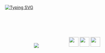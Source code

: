 [![Typing SVG](https://readme-typing-svg.herokuapp.com?color=EEEEEE&background=1A1A1A&center=true&vCenter=true&width=1100&height=70&lines=KALENSKY)](https://git.io/typing-svg)

<img align="center" style="margin:6rem" src="https://github-readme-stats.vercel.app/api/top-langs/?username=imitatehappiness&card_width=1000 &layout=compact&hide=html,css&title_color=EEEEEE&text_color=c9cacc&icon_color=EEEEEE&bg_color=1a1a1a" />


<img height="32" width="32" src="https://user-images.githubusercontent.com/79199956/174890563-a11dbc7e-1204-4ae7-af4d-4e535b211af5.svg" />
<img height="32" width="32" src="[https://user-images.githubusercontent.com/79199956/174890490-10668c21-c9de-4afc-a7d5-ba8ccb916182.svg](https://user-images.githubusercontent.com/79199956/174890576-cc2748d1-98f7-4c5f-ae9f-290fb552dcfb.svg)" />
<img height="32" width="32" src="https://user-images.githubusercontent.com/79199956/174890490-10668c21-c9de-4afc-a7d5-ba8ccb916182.svg" />
